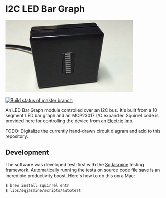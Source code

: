 I2C LED Bar Graph
=================

[![Animation](pictures/bargraph.gif)](pictures/bargraph.mov)

[![Build status of master branch](https://travis-ci.org/simlun/i2c-led-bar-graph.svg?branch=master)](https://travis-ci.org/simlun/i2c-led-bar-graph)

An LED Bar Graph module controlled over an I2C bus. It's built from a 10 segment LED bar graph and an MCP23017 I/O expander. Squirrel code is provided here for controlling the device from an [Electric Imp][3].

TODO: Digitalize the currently hand-drawn cirquit diagram and add to this repository.


Development
-----------

The software was developed test-first with the [SqJasmine][1] testing framework. Automatically running the tests on source code file save is an incredible productivity boost. Here's how to do this on a Mac:

```
$ brew install squirrel entr
$ libs/sqjasmine/scripts/autotest
```


[1]: http://github.com/simlun/sqjasmine
[2]: http://entrproject.org/
[3]: https://www.electricimp.com/
